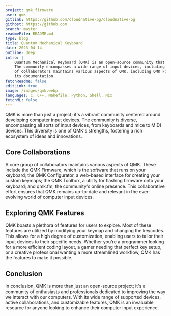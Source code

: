 ```yaml
---
project: qmk_firmware
user: qmk
gitlink: https://github.com/cloudnative-pg/cloudnative-pg
githost: https://github.com
branch: master
readmeFile: README.md
type: blog
title: Quantum Mechanical Keyboard
date: 2023-04-14
outline: deep
intro: |
    Quantum Mechanical Keyboard (QMK) is an open-source community that focuses on the development of computer input devices.
    The community encompasses a wide range of input devices, including keyboards, mice, and MIDI devices. A dedicated group
    of collaborators maintains various aspects of QMK, including QMK Firmware, QMK Configurator, QMK Toolbox, qmk.fm, and
    its documentation.
fetchReadme: false
editLink: true
image: /images/qmk.webp
languages: C, C++, Makefile, Python, Shell, Nix
fetchML: false
---
```

<script setup>
 import ArticleItem from '/components/ArticleItem.vue';
 import ArticleFooter from '/components/ArticleFooter.vue';
</script>
<ArticleItem :frontmatter="$frontmatter"/>

QMK is more than just a project; it's a vibrant community centered around developing computer input devices. The
community is diverse, encompassing all sorts of input devices, from keyboards and mice to MIDI devices. This diversity
is one of QMK's strengths, fostering a rich ecosystem of ideas and innovations.

## Core Collaborations

A core group of collaborators maintains various aspects of QMK. These include the QMK Firmware, which is the software
that runs on your keyboard; the QMK Configurator, a web-based interface for creating your custom keymaps; the QMK
Toolbox, a utility for flashing firmware onto your keyboard; and qmk.fm, the community's online presence. This
collaborative effort ensures that QMK remains up-to-date and relevant in the ever-evolving world of computer input
devices.

## Exploring QMK Features

QMK boasts a plethora of features for users to explore. Most of these features are utilized by modifying your keymap and
changing the keycodes. This allows for a high degree of customization, enabling users to tailor their input devices to
their specific needs. Whether you're a programmer looking for a more efficient coding layout, a gamer needing that
perfect key setup, or a creative professional wanting a more streamlined workflow, QMK has the features to make it
possible.

## Conclusion

In conclusion, QMK is more than just an open-source project; it's a community of enthusiasts and professionals dedicated
to improving the way we interact with our computers. With its wide range of supported devices, active collaborations,
and customizable features, QMK is an invaluable resource for anyone looking to enhance their computer input experience.

<ArticleFooter :frontmatter="$frontmatter"/>
